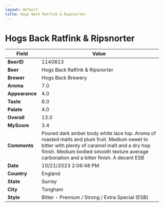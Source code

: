 ```yaml
---
layout: default
title: Hogs Back Ratfink & Ripsnorter
---
```


# Hogs Back Ratfink & Ripsnorter

| Field         | Value     |
|---------------|-----------|
| **BeerID** | 1140813 |
| **Beer** | Hogs Back Ratfink & Ripsnorter |
| **Brewer** | Hogs Back Brewery |
| **Aroma** | 7.0 |
| **Appearance** | 4.0 |
| **Taste** | 6.0 |
| **Palate** | 4.0 |
| **Overall** | 13.0 |
| **MyScore** | 3.4 |
| **Comments** | Poured dark amber body white lace top. Aroma of roasted malts and plum fruit. Medium sweet to bitter with plenty of caramel malt and a dry hop finish. Medium bodied smooth texture average carbonation and a bitter finish. A decent ESB  |
| **Date** | 10/21/2023 2:06:48 PM |
| **Country** | England |
| **State** | Surrey |
| **City** | Tongham |
| **Style** | Bitter - Premium / Strong / Extra Special (ESB) |
